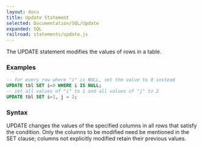 ```yaml
---
layout: docu
title: Update Statement
selected: Documentation/SQL/Update
expanded: SQL
railroad: statements/update.js
---
```

The UPDATE statement modifies the values of rows in a table.

### Examples
```sql
-- for every row where "i" is NULL, set the value to 0 instead
UPDATE tbl SET i=0 WHERE i IS NULL;
-- set all values of "i" to 1 and all values of "j" to 2
UPDATE tbl SET i=1, j = 2;
```

### Syntax
<div id="rrdiagram"></div>

UPDATE changes the values of the specified columns in all rows that satisfy the condition. Only the columns to be modified need be mentioned in the SET clause; columns not explicitly modified retain their previous values.

